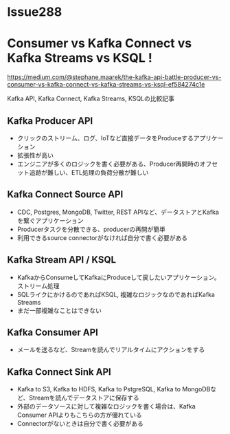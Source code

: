 Issue288
==

# Consumer vs Kafka Connect vs Kafka Streams vs KSQL !

https://medium.com/@stephane.maarek/the-kafka-api-battle-producer-vs-consumer-vs-kafka-connect-vs-kafka-streams-vs-ksql-ef584274c1e

Kafka API, Kafka Connect, Kafka Streams, KSQLの比較記事

## Kafka Producer API

* クリックのストリーム、ログ、IoTなど直接データをProduceするアプリケーション
* 拡張性が高い
* エンジニアが多くのロジックを書く必要がある、Producer再開時のオフセット追跡が難しい、ETL処理の負荷分散が難しい

## Kafka Connect Source API

* CDC, Postgres, MongoDB, Twitter, REST APIなど、データストアとKafkaを繋ぐアプリケーション
* Producerタスクを分散できる、producerの再開が簡単
* 利用できるsource connectorがなければ自分で書く必要がある

## Kafka Stream API / KSQL

* KafkaからConsumeしてKafkaにProduceして戻したいアプリケーション。ストリーム処理
* SQLライクにかけるのであればKSQL, 複雑なロジックなのであればKafka Streams
* まだ一部複雑なことはできない

## Kafka Consumer API

* メールを送るなど、Streamを読んでリアルタイムにアクションをする

## Kafka Connect Sink API

* Kafka to S3, Kafka to HDFS, Kafka to PstgreSQL, Kafka to MongoDBなど、Streamを読んでデータストアに保存する
* 外部のデータソースに対して複雑なロジックを書く場合は、Kafka Consumer APIよりもこちらの方が優れている
* Connectorがないときは自分で書く必要がある
